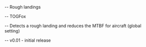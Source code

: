-- Rough landings

-- TOGFox

-- Detects a rough landing and reduces the MTBF for aircraft (global setting)

-- v0.01 - initial release

